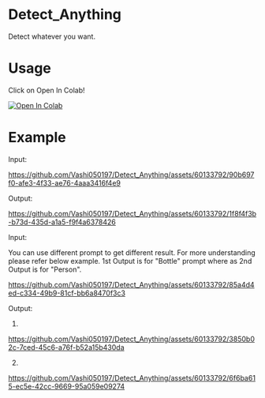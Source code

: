 # Detect_Anything
Detect whatever you want.

# Usage
Click on Open In Colab!

[![Open In Colab](https://colab.research.google.com/assets/colab-badge.svg)](https://colab.research.google.com/drive/1VqNwTAhkzhnBfTngvEyEGRKMeCXEP0Pf?usp=sharing)

# Example



Input:



https://github.com/Vashi050197/Detect_Anything/assets/60133792/90b697f0-afe3-4f33-ae76-4aaa3416f4e9





Output:





https://github.com/Vashi050197/Detect_Anything/assets/60133792/1f8f4f3b-b73d-435d-a1a5-f9f4a6378426






 Input:

 You can use different prompt to get different result. For more understanding please refer below example. 1st Output is for "Bottle" prompt where as 2nd Output is for "Person". 
 
 https://github.com/Vashi050197/Detect_Anything/assets/60133792/85a4d4ed-c334-49b9-81cf-bb6a8470f3c3

 
 Output:

 
1.

https://github.com/Vashi050197/Detect_Anything/assets/60133792/3850b02c-7ced-45c6-a76f-b52a15b430da



2.
https://github.com/Vashi050197/Detect_Anything/assets/60133792/6f6ba615-ec5e-42cc-9669-95a059e09274
















 


 

